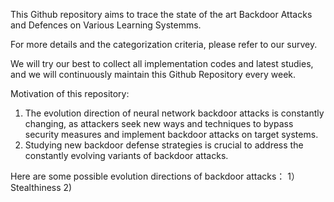 This Github repository aims to trace the state of the art Backdoor Attacks and Defences on Various Learning Systemms. 

For more details and the categorization criteria, please refer to our survey.

We will try our best to collect all implementation codes and latest studies, and we will continuously maintain this Github Repository every week.

Motivation of this repository:
  1) The evolution direction of neural network backdoor attacks is constantly changing, as attackers seek new ways and techniques to bypass security measures and implement backdoor attacks on target systems.
  2) Studying new backdoor defense strategies is crucial to address the constantly evolving variants of backdoor attacks.

Here are some possible evolution directions of backdoor attacks：
1）Stealthiness
2)
